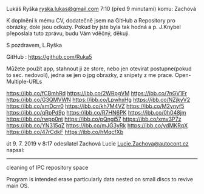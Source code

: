 Lukáš Ryška <ryska.lukas@gmail.com>
7:10 (před 9 minutami)
komu: Zachová


K doplnění k mému CV, dodatečně jsem na GitHub a Repository pro obrázky, dole jsou odkazy.
Pokud by jste byla tak hodná a p. J.Knybel přeposlala tuto zprávu, budu Vám vděčný, děkuji.

S pozdravem, L.Ryška

GitHub : https://github.com/Ruka5

Můžete použít app, stahnout ji ze store, nebo jen otevirat postupne(pokud to sec. nedovoli), jedna se jen o jpg obrazky, z snipety z me prace.
Open-Multiple-URLs

https://ibb.co/fCBmhRd
https://ibb.co/2WRpgVM
https://ibb.co/7nGV1Fr
https://ibb.co/G3QMVWN
https://ibb.co/LpwhxHg
https://ibb.co/NZjkyV2
https://ibb.co/smDcrr0
https://ibb.co/kh7M4VZ
https://ibb.co/M2ynyf5
https://ibb.co/qRpPd9p
https://ibb.co/R7HN6PK
https://ibb.co/0h048jm
https://ibb.co/rwpp0nt
https://ibb.co/pQngj57
https://ibb.co/xmv3P7z
https://ibb.co/YN315qZ
https://ibb.co/mJG3yRk
https://ibb.co/ydMKRqX
https://ibb.co/47rCdkF
https://ibb.co/hMqcfXb

út 9. 7. 2019 v 8:17 odesílatel Zachová Lucie <Lucie.Zachova@autocont.cz> napsal:

***************************************************************************************

cleaning of IPC repository space

Program is intended erase particularly data nested on small discs to revive main OS.
